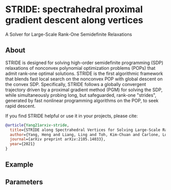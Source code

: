 # STRIDE: spectrahedral proximal gradient descent along vertices
A Solver for Large-Scale Rank-One Semidefinite Relaxations

## About
STRIDE is designed for solving high-order semidefinite programming (SDP) relaxations of nonconvex polynomial optimization problems (POPs) that admit rank-one optimal solutions. STRIDE is the first algorithmic framework that blends fast local search on the nonconvex POP with global descent on the convex SDP. Specifically, STRIDE follows a globally convergent trajectory driven by a proximal gradient method (PGM) for solving the SDP, while simultaneously probing long, but safeguarded, rank-one "strides", generated by fast nonlinear programming algorithms on the POP, to seek rapid descent. 

If you find STRIDE helpful or use it in your projects, please cite:

```bibtex
@article{Yang21arxiv-stride,
  title={STRIDE along Spectrahedral Vertices for Solving Large-Scale Rank-One Semidefinite Relaxations},
  author={Yang, Heng and Liang, Ling and Toh, Kim-Chuan and Carlone, Luca},
  journal={arXiv preprint arXiv:2105.14033},
  year={2021}
}
```

## Example


## Parameters 
